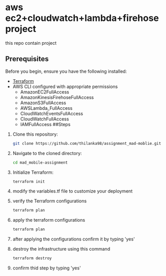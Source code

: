 # aws ec2+cloudwatch+lambda+firehose project

this repo contain project

## Prerequisites

Before you begin, ensure you have the following installed:

- [Terraform](https://www.terraform.io/downloads.html)
- AWS CLI configured with appropriate permissions
    - AmazonEC2FullAccess
    - AmazonKinesisFirehoseFullAccess
    - AmazonS3FullAccess
    - AWSLambda_FullAccess
    - CloudWatchEventsFullAccess
    - CloudWatchFullAccess
    - IAMFullAccess
##Steps

1. Clone this repository:

   ```bash
   git clone https://github.com/thilanka98/assignment_mad-moblie.git

2. Navigate to the cloned directory:

   ```bash
   cd mad_mobile-assignment

3. Initialize Terraform:

   ```bash
   terraform init

4. modify the variables.tf file to customize your deployment

5. verify the Terraform configurations

   ```bash
   terraform plan

6. apply the terraform configurations

   ```bash
   terraform plan

7. after applying the configurations confirm it by typing 'yes'

8. destroy the infrastructure using this command

   ```bash
   terraform destroy

9. confirm thid step by typing 'yes'